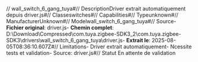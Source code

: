 // wall_switch_6_gang_tuya#// DescriptionDriver extrait automatiquement depuis driver.js#// Classeswitches#// Capabilities#// Typeunknown#// ManufacturerUnknown#// Modelwall_switch_6_gang_tuya#// Source- **Fichier original**: driver.js- **Chemin complet**: D:\Download\Compressed\com.tuya.zigbee-SDK3_2\com.tuya.zigbee-SDK3\drivers\wall_switch_6_gang_tuya\driver.js- **Extrait le**: 2025-08-05T08:36:10.607Z#// Limitations- Driver extrait automatiquement- Ncessite tests et validation- Source: driver.js#// Statut En attente de validation